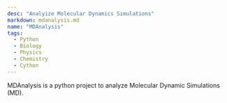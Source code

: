 ```yaml
---
desc: "Analyize Molecular Dynamics Simulations"
markdown: mdanalysis.md
name: "MDAnalysis"
tags:
  - Python
  - Biology
  - Physics
  - Chemistry
  - Cython
---
```


MDAnalysis is a python project to analyze Molecular Dynamic Simulations (MD).
